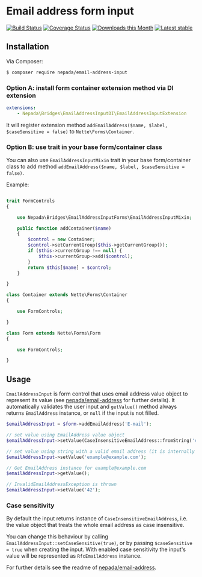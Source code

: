Email address form input
========================

[![Build Status](https://travis-ci.org/nepada/email-address-input.svg?branch=master)](https://travis-ci.org/nepada/email-address-input)
[![Coverage Status](https://coveralls.io/repos/github/nepada/email-address-input/badge.svg?branch=master)](https://coveralls.io/github/nepada/email-address-input?branch=master)
[![Downloads this Month](https://img.shields.io/packagist/dm/nepada/email-address-input.svg)](https://packagist.org/packages/nepada/email-address-input)
[![Latest stable](https://img.shields.io/packagist/v/nepada/email-address-input.svg)](https://packagist.org/packages/nepada/email-address-input)


Installation
------------

Via Composer:

```sh
$ composer require nepada/email-address-input
```

### Option A: install form container extension method via DI extension

```yaml
extensions:
    - Nepada\Bridges\EmailAddressInputDI\EmailAddressInputExtension
```

It will register extension method `addEmailAddress($name, $label, $caseSensitive = false)` to `Nette\Forms\Container`.


### Option B: use trait in your base form/container class

You can also use `EmailAddressInputMixin` trait in your base form/container class to add method `addEmailAddress($name, $label, $caseSensitive = false)`.

Example:

```php

trait FormControls
{

    use Nepada\Bridges\EmailAddressInputForms\EmailAddressInputMixin;

    public function addContainer($name)
    {
        $control = new Container;
        $control->setCurrentGroup($this->getCurrentGroup());
        if ($this->currentGroup !== null) {
            $this->currentGroup->add($control);
        }
        return $this[$name] = $control;
    }

}

class Container extends Nette\Forms\Container
{

    use FormControls;

}

class Form extends Nette\Forms\Form
{

    use FormControls;

}

``` 


Usage
-----

`EmailAddressInput` is form control that uses email address value object to represent its value (see [nepada/email-address](https://github.com/nepada/email-address) for further details).
It automatically validates the user input and `getValue()` method always returns `EmailAddress` instance, or `null` if the input is not filled.

```php
$emailAddressInput = $form->addEmailAddress('E-mail');

// set value using EmailAddress value object
$emailAddressInput->setValue(CaseInsensitiveEmailAddress::fromString('example@example.com'));

// set value using string with a valid email address (it is internally converted to EmailAddress value object)
$emailAddressInput->setValue('example@example.com');

// Get EmailAddress instance for example@example.com
$emailAddressInput->getValue();

// InvalidEmailAddressException is thrown
$emailAddressInput->setValue('42');
```

### Case sensitivity

By default the input returns instance of `CaseInsensitiveEmailAddress`, i.e. the value object that treats the whole email address as case insensitive.

You can change this behaviour by calling `EmailAddressInput::setCaseSensitive(true)`, or by passing `$caseSensitive = true` when creating the input. With enabled case sensitivity the input's value will be represented as `RfcEmailAddress` instance.

For further details see the readme of [nepada/email-address](https://github.com/nepada/email-address).
